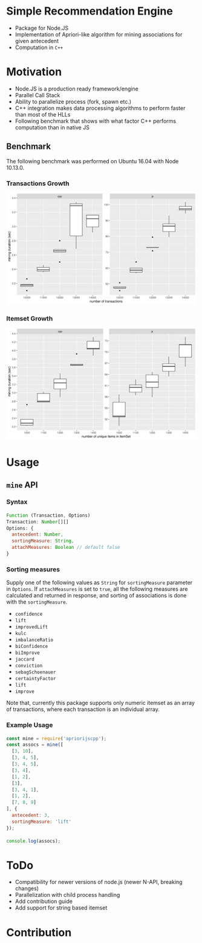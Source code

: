 # Simple Recommendation Engine
- Package for Node.JS
- Implementation of Apriori-like algorithm for mining associations for given antecedent
- Computation in `C++`

# Motivation
- Node.JS is a production ready framework/engine
- Parallel Call Stack
- Ability to parallelize process (fork, spawn etc.)
- C++ integration makes data processing algorithms to perform faster than most of the HLLs
- Following benchmark that shows with what factor C++ performs computation than in native JS

## Benchmark
The following benchmark was performed on Ubuntu 16.04 with Node 10.13.0.
### Transactions Growth
<img src="./benchmark/plt_trans.png">

### Itemset Growth
<img src="./benchmark/plt_items.png">
<!-- ![image info](./benchmark/plt_trans.png) -->

# Usage
## `mine` API
### Syntax
```js
Function (Transaction, Options)
Transaction: Number[][]
Options: {
  antecedent: Number,
  sortingMeasure: String,
  attachMeasures: Boolean // default false
}
```

### Sorting measures
Supply one of the following values as `String` for `sortingMeasure` parameter in `Options`. If `attachMeasures` is set to `true`, all the following measures are calculated and returned in response, and sorting of associations is done with the `sortingMeasure`.
- `confidence`
- `lift`
- `improvedLift`
- `kulc`
- `imbalanceRatio`
- `biConfidence`
- `biImprove`
- `jaccard`
- `conviction`
- `sebagSchoenauer`
- `certaintyFactor`
- `lift`
- `improve`

Note that, currently this package supports only numeric itemset as an array of transactions, where each transaction is an individual array. 

### Example Usage
```js
const mine = require('apriorijscpp');
const assocs = mine([
  [3, 10],
  [3, 4, 5],
  [3, 4, 5],
  [3, 4],
  [1, 2],
  [3],
  [3, 4, 1],
  [1, 2],
  [7, 8, 9]
], { 
  antecedent: 3,
  sortingMeasure: 'lift'
});

console.log(assocs);
```

# ToDo
- Compatibility for newer versions of node.js (newer N-API, breaking changes)
- Parallelization with child process handling
- Add contribution guide
- Add support for string based itemset

# Contribution

